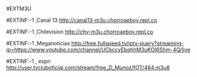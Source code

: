 #EXTM3U

#EXTINF:-1 ,Canal 13
http://canal13-m3u.chorroaeboy.repl.co

#EXTINF:-1 ,Chilevision 
http://chv-m3u.chorroaeboy.repl.co

#EXTINF:-1 ,Meganoticias
http://free.fullspeed.tv/iptv-query?streaming-ip=https://www.youtube.com/channel/UCkccyEbqhhM3uKOI6Shm-4Q/live

#EXTINF:-1 , espn
http://user.tvcluboficial.com/stream/free_D_Munoz/fOT/484.m3u8
